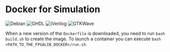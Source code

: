 # Docker for Simulation

![Debian](https://img.shields.io/badge/Debian-Buster-green.svg)
![GHDL](https://img.shields.io/badge/GHDL-036-green.svg)
![iVerilog](https://img.shields.io/badge/Icarus_Verilog-10.2-green.svg)
![GTKWave](https://img.shields.io/badge/GTKWave-v3.3.98-green.svg)

When a new version of the `Dockerfile` is downloaded, you need to run `bash build.sh` to create the image.
To launch a container you can execute `bash <PATH_TO_THE_FPGALIB_DOCKER>/run.sh`.
